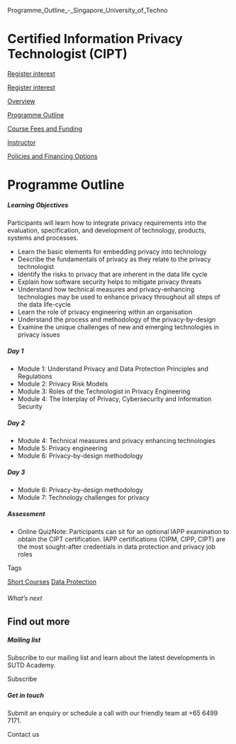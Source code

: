 Programme_Outline_-_Singapore_University_of_Techno



Certified Information Privacy Technologist (CIPT)
=================================================

[Register interest](/admissions/academy/short-courses/short-courses-register-your-interest/?coursename=certified-information-privacy-technologist-cipt)

[Register interest](/admissions/academy/short-courses/short-courses-register-your-interest/?coursename=certified-information-privacy-technologist-cipt)

[Overview](/course/certified-information-privacy-technologist-cipt/#tabs)

[Programme Outline](/course/certified-information-privacy-technologist-cipt/programme-outline/#tabs)

[Course Fees and Funding](/course/certified-information-privacy-technologist-cipt/course-fees-and-funding/#tabs)

[Instructor](/course/certified-information-privacy-technologist-cipt/instructor/#tabs)

[Policies and Financing Options](/course/certified-information-privacy-technologist-cipt/policies-and-financing-options/#tabs)

Programme Outline
=================

##### **Learning Objectives**

Participants will learn how to integrate privacy requirements into the evaluation, specification, and development of technology, products, systems and processes.

* Learn the basic elements for embedding privacy into technology
* Describe the fundamentals of privacy as they relate to the privacy technologist
* Identify the risks to privacy that are inherent in the data life cycle
* Explain how software security helps to mitigate privacy threats
* Understand how technical measures and privacy-enhancing technologies may be used to enhance privacy throughout all steps of the data life-cycle
* Learn the role of privacy engineering within an organisation
* Understand the process and methodology of the privacy-by-design
* Examine the unique challenges of new and emerging technologies in privacy issues

##### Day 1

* Module 1: Understand Privacy and Data Protection Principles and Regulations
* Module 2: Privacy Risk Models
* Module 3: Roles of the Technologist in Privacy Engineering
* Module 4: The Interplay of Privacy, Cybersecurity and Information Security

##### Day 2

* Module 4: Technical measures and privacy enhancing technologies
* Module 5: Privacy engineering
* Module 6: Privacy-by-design methodology

##### Day 3

* Module 6: Privacy-by-design methodology
* Module 7: Technology challenges for privacy

##### Assessment

* Online QuizNote: Participants can sit for an optional IAPP examination to obtain the CIPT certification. IAPP certifications (CIPM, CIPP, CIPT) are the most sought-after credentials in data protection and privacy job roles

Tags

[Short Courses](/admissions/academy/courses-and-modules/?academy-type-course=780)
[Data Protection](/admissions/academy/courses-and-modules/?discipline=793)

###### What’s next

Find out more
-------------

##### Mailing list

Subscribe to our mailing list and learn about the latest developments in SUTD Academy.

Subscribe

##### Get in touch

Submit an enquiry or schedule a call with our friendly team at +65 6499 7171.

Contact us

